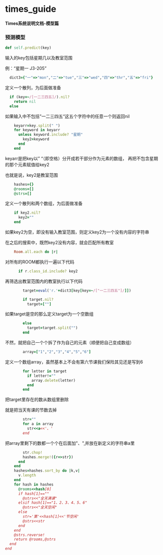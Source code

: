 # times_guide
**Times系统说明文档-模型篇**
### 预测模型
```ruby
def self.predict(key)
```
输入的key包括星期几以及教室范围

例：“星期一 J3-205”
```ruby
  dict3={"一"=>"mon","二"=>"tue","三"=>"wed","四"=>"thr","五"=>"fri"}
```
定义一个散列，为后面做准备
```ruby
  if (key=~/[一二三四五]/).nil?
    return nil
  else
```
如果输入中不包括”一二三四五“这五个字符中的任意一个则返回nil
```ruby
    keyarr=key.split(" ")
    for keyword in keyarr
      unless keyword.include? "星期"
        key2=keyword
      end
    end
```
keyarr是把key以” “（即空格）分开成若干部分作为元素的数组，
再把不包含星期的那个元素赋值给key2

也就是说，key2是教室范围
```ruby
    hashes={}
    @rooms=[]
    @strs=[]
```
定义一个散列和两个数组，为后面做准备
```ruby
    if key2.nil?
      key2=""
    end
```
如果key2为空，即没有输入教室范围，则定义key2为一个没有内容的字符串

在之后的搜索中，既然key2没有内容，就会匹配所有教室
```ruby    
    Room.all.each do |r|
```
对所有的ROOM都执行一遍以下代码
```ruby
      if r.class_id.include? key2
```
再筛选出教室范围内的教室执行以下代码
```ruby
        target=eval('r.'+dict3[key[key=~/["一二三四五"]/]])
```
<!-- 我也不知道怎么说好你们意会一下好不好 -->
<!-- 所以说key不是字符串么，我们先放着好了 -->
```ruby
        if target.nil?
          target=[""]
```
如果target是空的那么定义target为一个空数组
```ruby
        else
          target=target.split("")
        end
```
不然，就把自己一个个拆了作为自己的元素（顺便把自己变成数组）
```ruby
        array=["1","2","3","4","5","6"]
```
定义一个数组array，虽然基本上不会有第六节课我们保险其见还是写到6
```ruby
        for letter in target
          if letter!=""
            array.delete(letter)
          end
        end
```
把target里存在的数从数组里删除

就是把当天有课的节数去掉
```ruby
        str=""
        for a in array
          str<<a<<'、'
        end
```
把array里剩下的数都一个个在后面加"、",并放在新定义的字符串a里
```ruby
        str.chop!
        hashes.merge!({r=>str})
      end
    end
    hashes=hashes.sort_by do |k,v|
      v.length
    end
    for hash in hashes
      @rooms<<hash[0]
      if hash[1]==""
        @strs<<"全天满课"
      elsif hash[1]=="1、2、3、4、5、6"
        @strs<<"全天空闲"
      else
        str='第'<<hash[1]<<'节空闲'
        @strs<<str
      end
    end
    @strs.reverse!
    return @rooms,@strs
  end
end
```
